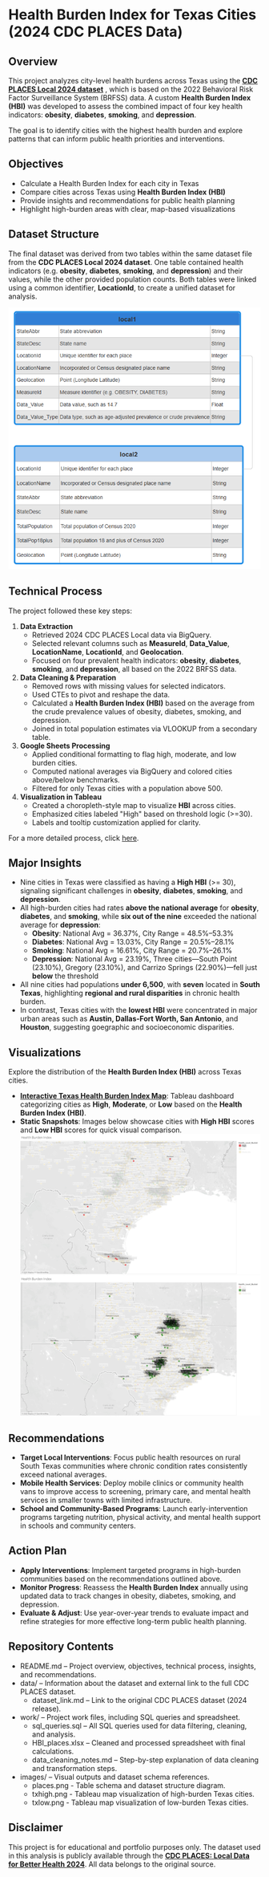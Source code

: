 # Health Burden Index for Texas Cities (2024 CDC PLACES Data)
## Overview
This project analyzes city-level health burdens across Texas using the [**CDC PLACES Local 2024 dataset**](data) , which is based on the 2022 Behavioral Risk Factor Surveillance System (BRFSS) data. A custom **Health Burden Index (HBI)** was developed to assess the combined impact of four key health indicators: **obesity**, **diabetes**, **smoking**, and **depression**.

The goal is to identify cities with the highest health burden and explore patterns that can inform public health priorities and interventions.

## Objectives
* Calculate a Health Burden Index for each city in Texas
* Compare cities across Texas using **Health Burden Index (HBI)**
* Provide insights and recommendations for public health planning
* Highlight high-burden areas with clear, map-based visualizations

## Dataset Structure
The final dataset was derived from two tables within the same dataset file from the **CDC PLACES Local 2024 dataset**. One table contained health indicators (e.g. **obesity**, **diabetes**, **smoking**, and **depression**) and their values, while the other provided population counts. Both tables were linked using a common identifier, **LocationId**, to create a unified dataset for analysis. 

![places](images/places.png)

## Technical Process
The project followed these key steps:
1. **Data Extraction**  
   * Retrieved 2024 CDC PLACES Local data via BigQuery.
   * Selected relevant columns such as **MeasureId**, **Data_Value**, **LocationName**, **LocationId**, and **Geolocation**.
   * Focused on four prevalent health indicators: **obesity**, **diabetes**, **smoking**, and **depression**, all based on the 2022 BRFSS data.  
2. **Data Cleaning & Preparation**  
   * Removed rows with missing values for selected indicators.
   * Used CTEs to pivot and reshape the data.
   * Calculated a **Health Burden Index (HBI)** based on the average from the crude prevalence values of obesity, diabetes, smoking, and depression.
   * Joined in total population estimates via VLOOKUP from a secondary table.
3. **Google Sheets Processing**  
   * Applied conditional formatting to flag high, moderate, and low burden cities.
   * Computed national averages via BigQuery and colored cities above/below benchmarks.
   * Filtered for only Texas cities with a population above 500.
4. **Visualization in Tableau**  
   * Created a choropleth-style map to visualize **HBI** across cities.
   * Emphasized cities labeled "High" based on threshold logic (>=30).
   * Labels and tooltip customization applied for clarity.
   
For a more detailed process, click [here](work/data_cleaning_notes.md).

## Major Insights
* Nine cities in Texas were classified as having a **High HBI** (>= 30), signaling significant challenges in **obesity**, **diabetes**, **smoking**, and **depression**.
* All high-burden cities had rates **above the national average** for **obesity**, **diabetes**, and **smoking**, while **six out of the nine** exceeded the national average for **depression**:
   * **Obesity**: National Avg = 36.37%, City Range = 48.5%–53.3%
   * **Diabetes**: National Avg = 13.03%, City Range = 20.5%–28.1%
   * **Smoking**: National Avg = 16.61%, City Range = 20.7%–26.1%
   * **Depression**: National Avg = 23.19%, Three cities—South Point (23.10%), Gregory (23.10%), and Carrizo Springs (22.90%)—fell just **below** the threshold
* All nine cities had populations **under 6,500**, with **seven** located in **South Texas**, highlighting **regional and rural disparities** in chronic health burden.
* In contrast, Texas cities with the **lowest HBI** were concentrated in major urban areas such as **Austin, Dallas-Fort Worth, San Antonio**, and **Houston**, suggesting goegraphic and socioeconomic disparities. 

## Visualizations
Explore the distribution of the **Health Burden Index (HBI)** across Texas cities.
* **[Interactive Texas Health Burden Index Map](https://public.tableau.com/views/hbiplacestxover500/Sheet1?:language=en-US&:sid=&:redirect=auth&:display_count=n&:origin=viz_share_link)**: Tableau dashboard categorizing cities as **High**, **Moderate**, or **Low** based on the **Health Burden Index (HBI)**.
* **Static Snapshots**: Images below showcase cities with **High HBI** scores and **Low HBI** scores for quick visual comparison.  
![txhigh](images/txhigh.png)
![txlow](images/txlow.png)

## Recommendations
* **Target Local Interventions**: Focus public health resources on rural South Texas communities where chronic condition rates consistently exceed national averages.
* **Mobile Health Services**: Deploy mobile clinics or community health vans to improve access to screening, primary care, and mental health services in smaller towns with limited infrastructure.
* **School and Community-Based Programs**: Launch early-intervention programs targeting nutrition, physical activity, and mental health support in schools and community centers.

## Action Plan
* **Apply Interventions**: Implement targeted programs in high-burden communities based on the recommendations outlined above.
* **Monitor Progress**: Reassess the **Health Burden Index** annually using updated data to track changes in obesity, diabetes, smoking, and depression.
* **Evaluate & Adjust**: Use year-over-year trends to evaluate impact and refine strategies for more effective long-term public health planning.

## Repository Contents
* README.md – Project overview, objectives, technical process, insights, and recommendations.
* data/ – Information about the dataset and external link to the full CDC PLACES dataset.
  * dataset_link.md – Link to the original CDC PLACES dataset (2024 release).
* work/ – Project work files, including SQL queries and spreadsheet.
  * sql_queries.sql – All SQL queries used for data filtering, cleaning, and analysis.
  * HBI_places.xlsx – Cleaned and processed spreadsheet with final calculations.
  * data_cleaning_notes.md – Step-by-step explanation of data cleaning and transformation steps.
* images/ – Visual outputs and dataset schema references.
  * places.png - Table schema and dataset structure diagram.
  * txhigh.png - Tableau map visualization of high-burden Texas cities.
  * txlow.png - Tableau map visualization of low-burden Texas cities.

## Disclaimer
This project is for educational and portfolio purposes only. The dataset used in this analysis is publicly available through the [**CDC PLACES: Local Data for Better Health 2024**](data). All data belongs to the original source.


